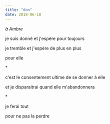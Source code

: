 ```yaml
---
title: "don"
date: 2018-06-10
---
```


*à Ambre*

je suis donné
et j'espère pour toujours

je tremble
et j'espère de plus en plus

pour elle

\*

c'est le consentement ultime
de se donner à elle

et je disparaitrai
quand elle m'abandonnera

\*

je ferai tout

pour ne pas la perdre
